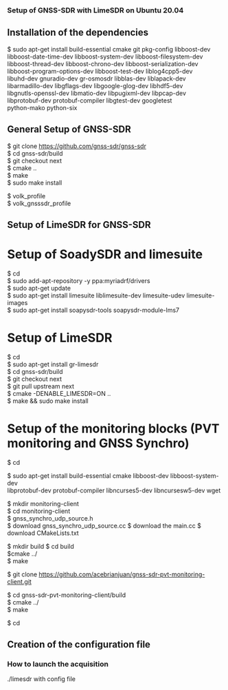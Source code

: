 ### Setup of GNSS-SDR with LimeSDR on Ubuntu 20.04

## Installation of the dependencies

$ sudo apt-get install build-essential cmake git pkg-config libboost-dev \
   libboost-date-time-dev libboost-system-dev libboost-filesystem-dev \
   libboost-thread-dev libboost-chrono-dev libboost-serialization-dev \
   libboost-program-options-dev libboost-test-dev liblog4cpp5-dev \
   libuhd-dev gnuradio-dev gr-osmosdr libblas-dev liblapack-dev \
   libarmadillo-dev libgflags-dev libgoogle-glog-dev libhdf5-dev \
   libgnutls-openssl-dev libmatio-dev libpugixml-dev libpcap-dev \
   libprotobuf-dev protobuf-compiler libgtest-dev googletest \
   python-mako python-six


## General Setup of GNSS-SDR

$ git clone https://github.com/gnss-sdr/gnss-sdr  
$ cd gnss-sdr/build  
$ git checkout next  
$ cmake ..  
$ make  
$ sudo make install

$ volk_profile  
$ volk_gnsssdr_profile  

## Setup of LimeSDR for GNSS-SDR

# Setup of SoadySDR and limesuite
$ cd  
$ sudo add-apt-repository -y ppa:myriadrf/drivers  
$ sudo apt-get update  
$ sudo apt-get install limesuite liblimesuite-dev limesuite-udev limesuite-images  
$ sudo apt-get install soapysdr-tools soapysdr-module-lms7

# Setup of LimeSDR
$ cd  
$ sudo apt-get install gr-limesdr  
$ cd gnss-sdr/build  
$ git checkout next  
$ git pull upstream next  
$ cmake -DENABLE_LIMESDR=ON ..  
$ make && sudo make install  


# Setup of the monitoring blocks (PVT monitoring and GNSS Synchro)

$ cd

$ sudo apt-get install build-essential cmake libboost-dev libboost-system-dev \
   libprotobuf-dev protobuf-compiler libncurses5-dev libncursesw5-dev wget  

$ mkdir monitoring-client  
$ cd monitoring-client  
$ gnss_synchro_udp_source.h  
$ download gnss_synchro_udp_source.cc
$ download the main.cc 
$ download CMakeLists.txt

$ mkdir build
$ cd build  
$cmake ../  
$ make  




$ git clone https://github.com/acebrianjuan/gnss-sdr-pvt-monitoring-client.git

$ cd gnss-sdr-pvt-monitoring-client/build  
$ cmake ../  
$ make  

$ cd


## Creation of the configuration file



### How to launch the acquisition

./limesdr with config file  



